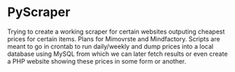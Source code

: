 # PyScraper

Trying to create a working scraper for certain websites outputing cheapest prices for certain items. Plans for Mimovrste and Mindfactory. Scripts are meant to go in crontab to run daily/weekly and dump prices into a local database using MySQL from which we can later fetch results or even create a PHP website showing these prices in some form or another. 